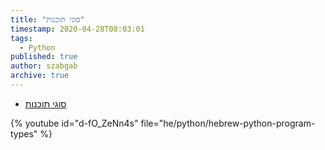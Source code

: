 ```yaml
---
title: "סוגי תוכנות"
timestamp: 2020-04-28T08:03:01
tags:
  - Python
published: true
author: szabgab
archive: true
---
```



* [סוגי תוכנות](https://code-maven.com/slides/python/program-types)

{% youtube id="d-fO_ZeNn4s" file="he/python/hebrew-python-program-types" %}

